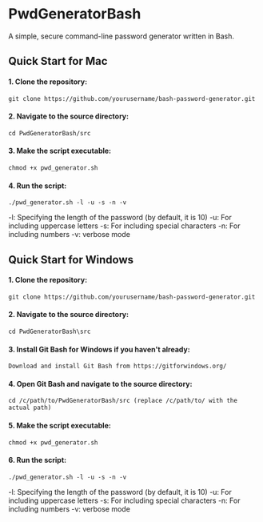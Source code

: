 # PwdGeneratorBash

A simple, secure command-line password generator written in Bash.

## Quick Start for Mac

#### 1. Clone the repository:
    git clone https://github.com/yourusername/bash-password-generator.git

#### 2. Navigate to the source directory:
    cd PwdGeneratorBash/src

#### 3. Make the script executable:
    chmod +x pwd_generator.sh

#### 4. Run the script:
    ./pwd_generator.sh -l -u -s -n -v
-l: Specifying the length of the password (by default, it is 10)
-u: For including uppercase letters
-s: For including special characters
-n: For including numbers
-v: verbose mode

## Quick Start for Windows

#### 1. Clone the repository:
    git clone https://github.com/yourusername/bash-password-generator.git

#### 2. Navigate to the source directory:
    cd PwdGeneratorBash\src

#### 3. Install Git Bash for Windows if you haven't already:
    Download and install Git Bash from https://gitforwindows.org/

#### 4. Open Git Bash and navigate to the source directory:
    cd /c/path/to/PwdGeneratorBash/src (replace /c/path/to/ with the actual path)

#### 5. Make the script executable:
    chmod +x pwd_generator.sh

#### 6. Run the script:
    ./pwd_generator.sh -l -u -s -n -v
-l: Specifying the length of the password (by default, it is 10)
-u: For including uppercase letters
-s: For including special characters
-n: For including numbers
-v: verbose mode
    
